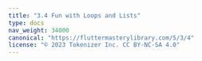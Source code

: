 ```yaml
---
title: "3.4 Fun with Loops and Lists"
type: docs
nav_weight: 34000
canonical: "https://fluttermasterylibrary.com/5/3/4"
license: "© 2023 Tokenizer Inc. CC BY-NC-SA 4.0"
---
```

